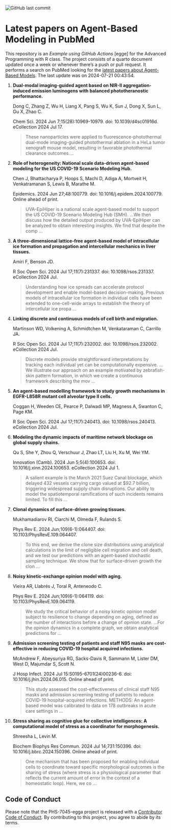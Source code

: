 ![GitHub last
commit](https://img.shields.io/github/last-commit/UofUEpiBio/PHS-7045-egga.png)

# Latest papers on Agent-Based Modeling in PubMed

This repository is an *Example using GitHub Actions* \[egge\] for the
Advanced Programming with R class. The project consists of a quarto
document updated once a week or whenever there’s a push or pull request.
It performs a search on PubMed looking for the <a
href="https://pubmed.ncbi.nlm.nih.gov/?term=agent-based+model&amp;sort=date"
target="_blank">latest papers about Agent-Based Models</a>. The last
update was on 2024-07-21 00:43:54.

<div class="cell">

</div>

1.  **Dual-modal imaging-guided agent based on NIR-II
    aggregation-induced emission luminogens with balanced
    phototheranostic performance.**

    Dong C, Zhang Z, Wu H, Liang X, Pang S, Wu K, Sun J, Dong X, Sun L,
    Gu X, Zhao C.

    Chem Sci. 2024 Jun 7;15(28):10969-10979. doi: 10.1039/d4sc01916d.
    eCollection 2024 Jul 17.

    > These nanoparticles were applied to fluorescence-photothermal
    > dual-mode imaging-guided photothermal ablation in a HeLa tumor
    > xenograft mouse model, resulting in favorable photothermal
    > clearance outcomes….

2.  **Role of heterogeneity: National scale data-driven agent-based
    modeling for the US COVID-19 Scenario Modeling Hub.**

    Chen J, Bhattacharya P, Hoops S, Machi D, Adiga A, Mortveit H,
    Venkatramanan S, Lewis B, Marathe M.

    Epidemics. 2024 Jun 27;48:100779. doi: 10.1016/j.epidem.2024.100779.
    Online ahead of print.

    > UVA-EpiHiper is a national scale agent-based model to support the
    > US COVID-19 Scenario Modeling Hub (SMH). …We then discuss how the
    > detailed output produced by UVA-EpiHiper can be analyzed to obtain
    > interesting insights. We find that despite the comp …

3.  **A three-dimensional lattice-free agent-based model of
    intracellular ice formation and propagation and intercellular
    mechanics in liver tissues.**

    Amiri F, Benson JD.

    R Soc Open Sci. 2024 Jul 17;11(7):231337. doi: 10.1098/rsos.231337.
    eCollection 2024 Jul.

    > Understanding how ice spreads can accelerate protocol development
    > and enable model-based decision-making. Previous models of
    > intracellular ice formation in individual cells have been extended
    > to one-cell-wide arrays to establish the theory of intercellular
    > ice propa …

4.  **Linking discrete and continuous models of cell birth and
    migration.**

    Martinson WD, Volkening A, Schmidtchen M, Venkataraman C, Carrillo
    JA.

    R Soc Open Sci. 2024 Jul 17;11(7):232002. doi: 10.1098/rsos.232002.
    eCollection 2024 Jul.

    > Discrete models provide straightforward interpretations by
    > tracking each individual yet can be computationally expensive. …We
    > illustrate our approach on an example motivated by zebrafish-skin
    > pattern formation, in which we create a continuous framework
    > describing the mov …

5.  **An agent-based modelling framework to study growth mechanisms in
    EGFR-L858R mutant cell alveolar type II cells.**

    Coggan H, Weeden CE, Pearce P, Dalwadi MP, Magness A, Swanton C,
    Page KM.

    R Soc Open Sci. 2024 Jul 17;11(7):240413. doi: 10.1098/rsos.240413.
    eCollection 2024 Jul.

6.  **Modeling the dynamic impacts of maritime network blockage on
    global supply chains.**

    Qu S, She Y, Zhou Q, Verschuur J, Zhao LT, Liu H, Xu M, Wei YM.

    Innovation (Camb). 2024 Jun 5;5(4):100653. doi:
    10.1016/j.xinn.2024.100653. eCollection 2024 Jul 1.

    > A salient example is the March 2021 Suez Canal blockage, which
    > delayed 432 vessels carrying cargo valued at $92.7 billion,
    > triggering widespread supply chain disruptions. Our ability to
    > model the spatiotemporal ramifications of such incidents remains
    > limited. To fill this …

7.  **Clonal dynamics of surface-driven growing tissues.**

    Mukhamadiarov RI, Ciarchi M, Olmeda F, Rulands S.

    Phys Rev E. 2024 Jun;109(6-1):064407. doi:
    10.1103/PhysRevE.109.064407.

    > To this end, we derive the clone size distributions using
    > analytical calculations in the limit of negligible cell migration
    > and cell death, and we test our predictions with an agent-based
    > stochastic sampling technique. We show that for surface-driven
    > growth the clon …

8.  **Noisy kinetic-exchange opinion model with aging.**

    Vieira AR, Llabrés J, Toral R, Anteneodo C.

    Phys Rev E. 2024 Jun;109(6-1):064119. doi:
    10.1103/PhysRevE.109.064119.

    > We study the critical behavior of a noisy kinetic opinion model
    > subject to resilience to change depending on aging, defined as the
    > number of interactions before a change of opinion state. …For the
    > opinion dynamics in a complete graph, we obtain analytical
    > predictions for …

9.  **Admission screening testing of patients and staff N95 masks are
    cost-effective in reducing COVID-19 hospital acquired infections.**

    McAndrew F, Abeysuriya RG, Sacks-Davis R, Sammann M, Lister DM, West
    D, Majumdar S, Scott N.

    J Hosp Infect. 2024 Jul 15:S0195-6701(24)00236-6. doi:
    10.1016/j.jhin.2024.06.015. Online ahead of print.

    > This study assessed the cost-effectiveness of clinical staff N95
    > masks and admission screening testing of patients to reduce
    > COVID-19 hospital-acquired infections. METHODS: An agent-based
    > model was calibrated to data on 178 outbreaks in acute care
    > settings in …

10. **Stress sharing as cognitive glue for collective intelligences: A
    computational model of stress as a coordinator for morphogenesis.**

    Shreesha L, Levin M.

    Biochem Biophys Res Commun. 2024 Jul 14;731:150396. doi:
    10.1016/j.bbrc.2024.150396. Online ahead of print.

    > One mechanism that has been proposed for enabling individual cells
    > to coordinate toward specific morphological outcomes is the
    > sharing of stress (where stress is a physiological parameter that
    > reflects the current amount of error in the context of a
    > homeostatic loop). Here, we co …

## Code of Conduct

Please note that the PHS-7045-egga project is released with a
[Contributor Code of
Conduct](https://contributor-covenant.org/version/2/1/CODE_OF_CONDUCT.html).
By contributing to this project, you agree to abide by its terms.
